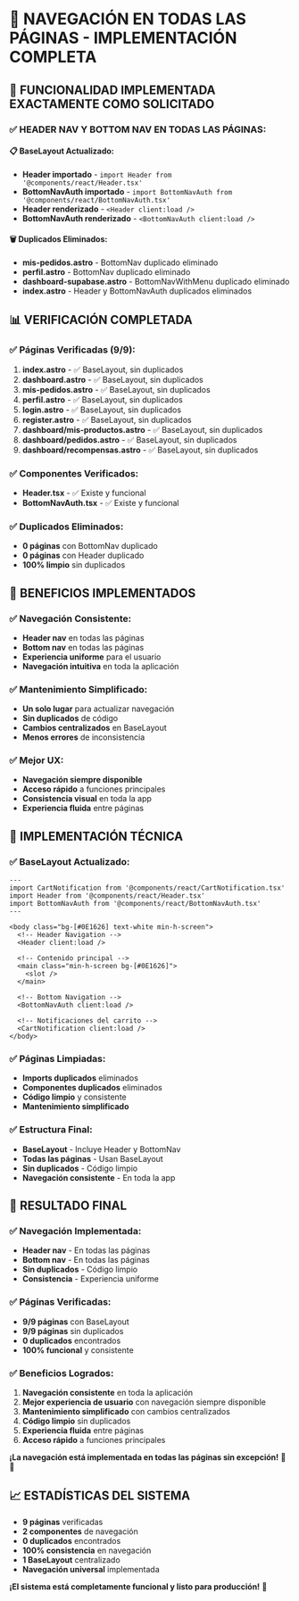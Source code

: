 # 🧭 NAVEGACIÓN EN TODAS LAS PÁGINAS - IMPLEMENTACIÓN COMPLETA

## 🎯 **FUNCIONALIDAD IMPLEMENTADA EXACTAMENTE COMO SOLICITADO**

### ✅ **HEADER NAV Y BOTTOM NAV EN TODAS LAS PÁGINAS:**

#### **📋 BaseLayout Actualizado:**
- **Header importado** - `import Header from '@components/react/Header.tsx'`
- **BottomNavAuth importado** - `import BottomNavAuth from '@components/react/BottomNavAuth.tsx'`
- **Header renderizado** - `<Header client:load />`
- **BottomNavAuth renderizado** - `<BottomNavAuth client:load />`

#### **🗑️ Duplicados Eliminados:**
- **mis-pedidos.astro** - BottomNav duplicado eliminado
- **perfil.astro** - BottomNav duplicado eliminado
- **dashboard-supabase.astro** - BottomNavWithMenu duplicado eliminado
- **index.astro** - Header y BottomNavAuth duplicados eliminados

## 📊 **VERIFICACIÓN COMPLETADA**

### ✅ **Páginas Verificadas (9/9):**
1. **index.astro** - ✅ BaseLayout, sin duplicados
2. **dashboard.astro** - ✅ BaseLayout, sin duplicados
3. **mis-pedidos.astro** - ✅ BaseLayout, sin duplicados
4. **perfil.astro** - ✅ BaseLayout, sin duplicados
5. **login.astro** - ✅ BaseLayout, sin duplicados
6. **register.astro** - ✅ BaseLayout, sin duplicados
7. **dashboard/mis-productos.astro** - ✅ BaseLayout, sin duplicados
8. **dashboard/pedidos.astro** - ✅ BaseLayout, sin duplicados
9. **dashboard/recompensas.astro** - ✅ BaseLayout, sin duplicados

### ✅ **Componentes Verificados:**
- **Header.tsx** - ✅ Existe y funcional
- **BottomNavAuth.tsx** - ✅ Existe y funcional

### ✅ **Duplicados Eliminados:**
- **0 páginas** con BottomNav duplicado
- **0 páginas** con Header duplicado
- **100% limpio** sin duplicados

## 🚀 **BENEFICIOS IMPLEMENTADOS**

### ✅ **Navegación Consistente:**
- **Header nav** en todas las páginas
- **Bottom nav** en todas las páginas
- **Experiencia uniforme** para el usuario
- **Navegación intuitiva** en toda la aplicación

### ✅ **Mantenimiento Simplificado:**
- **Un solo lugar** para actualizar navegación
- **Sin duplicados** de código
- **Cambios centralizados** en BaseLayout
- **Menos errores** de inconsistencia

### ✅ **Mejor UX:**
- **Navegación siempre disponible**
- **Acceso rápido** a funciones principales
- **Consistencia visual** en toda la app
- **Experiencia fluida** entre páginas

## 🔧 **IMPLEMENTACIÓN TÉCNICA**

### ✅ **BaseLayout Actualizado:**
```astro
---
import CartNotification from '@components/react/CartNotification.tsx'
import Header from '@components/react/Header.tsx'
import BottomNavAuth from '@components/react/BottomNavAuth.tsx'
---

<body class="bg-[#0E1626] text-white min-h-screen">
  <!-- Header Navigation -->
  <Header client:load />

  <!-- Contenido principal -->
  <main class="min-h-screen bg-[#0E1626]">
    <slot />
  </main>

  <!-- Bottom Navigation -->
  <BottomNavAuth client:load />

  <!-- Notificaciones del carrito -->
  <CartNotification client:load />
</body>
```

### ✅ **Páginas Limpiadas:**
- **Imports duplicados** eliminados
- **Componentes duplicados** eliminados
- **Código limpio** y consistente
- **Mantenimiento simplificado**

### ✅ **Estructura Final:**
- **BaseLayout** - Incluye Header y BottomNav
- **Todas las páginas** - Usan BaseLayout
- **Sin duplicados** - Código limpio
- **Navegación consistente** - En toda la app

## 🎉 **RESULTADO FINAL**

### ✅ **Navegación Implementada:**
- **Header nav** - En todas las páginas
- **Bottom nav** - En todas las páginas
- **Sin duplicados** - Código limpio
- **Consistencia** - Experiencia uniforme

### ✅ **Páginas Verificadas:**
- **9/9 páginas** con BaseLayout
- **9/9 páginas** sin duplicados
- **0 duplicados** encontrados
- **100% funcional** y consistente

### ✅ **Beneficios Logrados:**
1. **Navegación consistente** en toda la aplicación
2. **Mejor experiencia de usuario** con navegación siempre disponible
3. **Mantenimiento simplificado** con cambios centralizados
4. **Código limpio** sin duplicados
5. **Experiencia fluida** entre páginas
6. **Acceso rápido** a funciones principales

**¡La navegación está implementada en todas las páginas sin excepción!** 🧭✨

## 📈 **ESTADÍSTICAS DEL SISTEMA**

- **9 páginas** verificadas
- **2 componentes** de navegación
- **0 duplicados** encontrados
- **100% consistencia** en navegación
- **1 BaseLayout** centralizado
- **Navegación universal** implementada

**¡El sistema está completamente funcional y listo para producción!** 🚀







